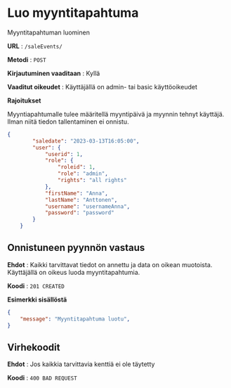 # Luo myyntitapahtuma

Myyntitapahtuman luominen

**URL** : `/saleEvents/`

**Metodi** : `POST`

**Kirjautuminen vaaditaan** : Kyllä

**Vaaditut oikeudet** : Käyttäjällä on admin- tai basic käyttöoikeudet

**Rajoitukset**

Myyntiapahtumalle tulee määritellä myyntipäivä ja myynnin tehnyt käyttäjä. Ilman niitä tiedon tallentaminen ei onnistu.

```json
{
        "saledate": "2023-03-13T16:05:00",
        "user": {
            "userid": 1,
            "role": {
                "roleid": 1,
                "role": "admin",
                "rights": "all rights"
            },
            "firstName": "Anna",
            "lastName": "Anttonen",
            "username": "usernameAnna",
            "password": "password"
        }
    }
```

## Onnistuneen pyynnön vastaus

**Ehdot** : Kaikki tarvittavat tiedot on annettu ja data on oikean muotoista. Käyttäjällä on oikeus luoda myyntitapahtumia.

**Koodi** : `201 CREATED`

**Esimerkki sisällöstä**

```json
{
    "message": "Myyntitapahtuma luotu",
}
```

## Virhekoodit

**Ehdot** : Jos kaikkia tarvittavia kenttiä ei ole täytetty

**Koodi** : `400 BAD REQUEST`
